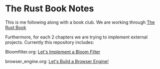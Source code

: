 # The Rust Book Notes

This is me following along with a book club. 
We are working through [The Rust Book](https://doc.rust-lang.org/stable/book/title-page.html)

Furthermore, for each 2 chapters we are trying to implement external projects.
Currently this repository includes:

Bloomfilter.org: 
[Let's Implement a Bloom Filter](https://onatm.dev/2020/08/10/let-s-implement-a-bloom-filter/)

browser_engine.org:
[Let's Build a Browser Engine!](https://limpet.net/mbrubeck/2014/08/08/toy-layout-engine-1.html)

